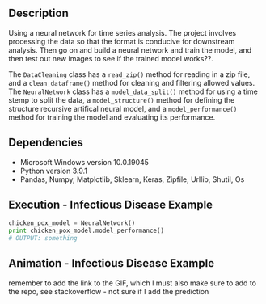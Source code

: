 ## Description 
Using a neural network for time series analysis. The project involves processing the data so that the format is conducive for downstream analysis. Then go on and build a neural network and train the model, and then test out new images to see if the trained model works??. 

The `DataCleaning` class has a `read_zip()` method for reading in a zip file,  and a `clean_dataframe()` method for cleaning and filtering allowed values. The `NeuralNetwork` class has a `model_data_split()` method for using a time stemp to split the data, a `model_structure()` method for defining the structure recursive artifical neural model,  and a `model_performance()` method for training the model and evaluating its performance.   
 
## Dependencies
* Microsoft Windows version 10.0.19045
* Python version 3.9.1
* Pandas, Numpy, Matplotlib, Sklearn, Keras, Zipfile, Urllib, Shutil, Os 

## Execution - Infectious Disease Example
```python
chicken_pox_model = NeuralNetwork()
print chicken_pox_model.model_performance()
# OUTPUT: something
```

## Animation - Infectious Disease Example
remember to add the link to the GIF, which I must also make sure to add to the repo, see stackoverflow - not sure if I add the prediction

